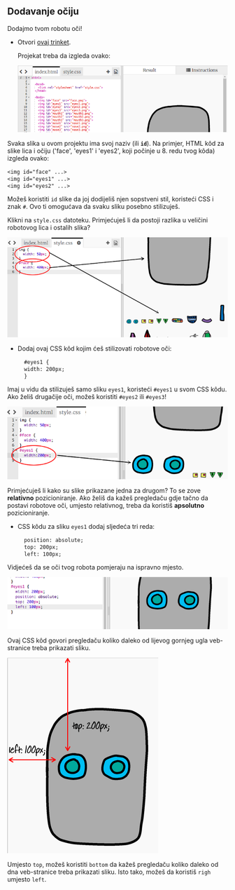 ## Dodavanje očiju

Dodajmo tvom robotu oči!

+ Otvori [ovaj trinket](http://jumpto.cc/web-robot).
    
    Projekat treba da izgleda ovako:
    
    ![screenshot](images/robot-starter.png)

Svaka slika u ovom projektu ima svoj naziv (ili **`id`**). Na primjer, HTML kôd za slike lica i očiju ('face', 'eyes1' i 'eyes2', koji počinje u 8. redu tvog kôda) izgleda ovako:

    <img id="face" ...>
    <img id="eyes1" ...>
    <img id="eyes2" ...>
    

Možeš koristiti `id` slike da joj dodijeliš njen sopstveni stil, koristeći CSS i znak `#`. Ovo ti omogućava da svaku sliku posebno stilizuješ.

Klikni na `style.css` datoteku. Primjećuješ li da postoji razlika u veličini robotovog lica i ostalih slika?

![screenshot](images/robot-id.png)

+ Dodaj ovaj CSS kôd kojim ćeš stilizovati robotove oči:
    
        #eyes1 {
        width: 200px;
        }
        

Imaj u vidu da stilizuješ samo sliku `eyes1`, koristeći `#eyes1` u svom CSS kôdu. Ako želiš drugačije oči, možeš koristiti `#eyes2` ili `#eyes3`!

![screenshot](images/robot-eyes-width.png)

Primjećuješ li kako su slike prikazane jedna za drugom? To se zove **relativno** pozicioniranje. Ako želiš da kažeš pregledaču gdje tačno da postavi robotove oči, umjesto relativnog, treba da koristiš **apsolutno** pozicioniranje.

+ CSS kôdu za sliku `eyes1` dodaj sljedeća tri reda:
    
        position: absolute;
        top: 200px;
        left: 100px;
        

Vidjećeš da se oči tvog robota pomjeraju na ispravno mjesto.

![screenshot](images/robot-eyes-position.png)

Ovaj CSS kôd govori pregledaču koliko daleko od lijevog gornjeg ugla veb-stranice treba prikazati sliku.

![screenshot](images/robot-eyes-position2.png)

Umjesto `top`, možeš koristiti `bottom` da kažeš pregledaču koliko daleko od dna veb-stranice treba prikazati sliku. Isto tako, možeš da koristiš `righ` umjesto `left`.